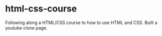 # html-css-course
Following along a HTML/CSS course to how to use HTML and CSS. Built a youtube clone page.
